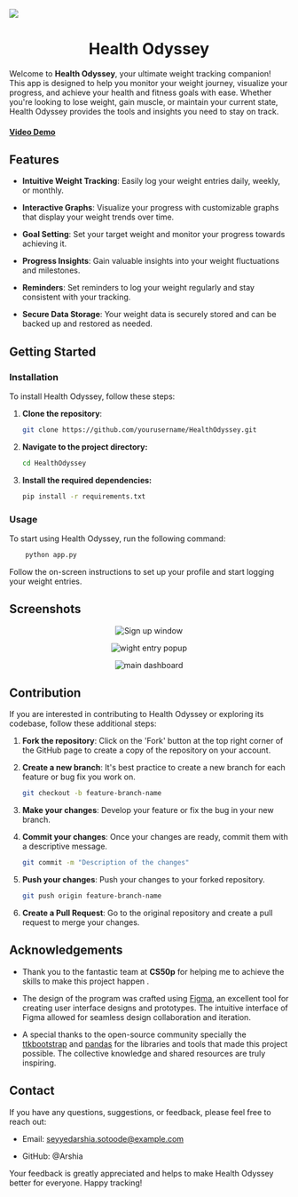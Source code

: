 ![](https://github.com/ArshiaSotoode/Health-Odyssey/blob/main/repo-assets/logo.png)

<h1 align="center">Health Odyssey</h1>

Welcome to **Health Odyssey**, your ultimate weight tracking companion! This app is designed to help you monitor your weight journey, visualize your progress, and achieve your health and fitness goals with ease. Whether you're looking to lose weight, gain muscle, or maintain your current state, Health Odyssey provides the tools and insights you need to stay on track.

#### [Video Demo](https://cs50.harvard.edu/python/2022/project/)

## Features

- **Intuitive Weight Tracking**: Easily log your weight entries daily, weekly, or monthly.

- **Interactive Graphs**: Visualize your progress with customizable graphs that display your weight trends over time.

- **Goal Setting**: Set your target weight and monitor your progress towards achieving it.

- **Progress Insights**: Gain valuable insights into your weight fluctuations and milestones.

- **Reminders**: Set reminders to log your weight regularly and stay consistent with your tracking.

- **Secure Data Storage**: Your weight data is securely stored and can be backed up and restored as needed.

## Getting Started

### Installation

To install Health Odyssey, follow these steps:

1. **Clone the repository**:
   ```bash
   git clone https://github.com/yourusername/HealthOdyssey.git
   ```
2. **Navigate to the project directory:**
   ```bash
   cd HealthOdyssey
   ```
3. **Install the required dependencies:**
   ```bash
   pip install -r requirements.txt
   ```

### Usage

To start using Health Odyssey, run the following command:

```bash
    python app.py
```

Follow the on-screen instructions to set up your profile and start logging your weight entries.

## Screenshots
<p align="center">
  <img src="https://github.com/ArshiaSotoode/Health-Odyssey/blob/main/repo-assets/sign-up.png" alt="Sign up window" />
</p>

<p align="center">
  <img src="https://github.com/ArshiaSotoode/Health-Odyssey/blob/main/repo-assets/weight-entry.png" alt="wight entry popup" />
</p>

<p align="center">
  <img src="https://github.com/ArshiaSotoode/Health-Odyssey/blob/main/repo-assets/dashbord.png" alt="main dashboard" />
</p>


## Contribution

If you are interested in contributing to Health Odyssey or exploring its codebase, follow these additional steps:

1. **Fork the repository**: Click on the 'Fork' button at the top right corner of the GitHub page to create a copy of the repository on your account.

2. **Create a new branch**: It's best practice to create a new branch for each feature or bug fix you work on.

   ```bash
   git checkout -b feature-branch-name
   ```

3. **Make your changes**: Develop your feature or fix the bug in your new branch.

4. **Commit your changes**: Once your changes are ready, commit them with a descriptive message.
   
   ```bash
   git commit -m "Description of the changes"
   ```

5. **Push your changes**: Push your changes to your forked repository.
   
   ```bash
   git push origin feature-branch-name
   ```

6. **Create a Pull Request**: Go to the original repository and create a pull request to merge your changes.






## Acknowledgements

- Thank you to the fantastic team at **CS50p** for helping me to achieve the skills to make this project happen .

- The design of the program was crafted using [Figma](https://www.figma.com/), an excellent tool for creating user interface designs and prototypes. The intuitive interface of Figma allowed for seamless design collaboration and iteration.

- A special thanks to the open-source community specially the [ttkbootstrap](https://ttkbootstrap.readthedocs.io/en/latest/) and [pandas](https://pandas.pydata.org/) for the libraries and tools that made this project possible. The collective knowledge and shared resources are truly inspiring.


## Contact

If you have any questions, suggestions, or feedback, please feel free to reach out:

- Email: seyyedarshia.sotoode@example.com

- GitHub: @Arshia

Your feedback is greatly appreciated and helps to make Health Odyssey better for everyone. Happy tracking!